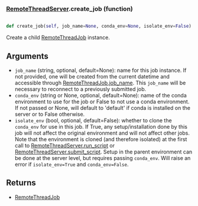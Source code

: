 ### [RemoteThreadServer](RemoteThreadServer.md).create_job (function)


```py

def create_job(self, job_name=None, conda_env=None, isolate_env=False)

```



Create a child [RemoteThreadJob](RemoteThreadJob.md) instance.

Arguments
-----------
* `job_name` (string, optional, default=None): name for this job instance.
    If not provided, one will be created from the current datetime and
    accessible through [RemoteThreadJob.job_name](RemoteThreadJob.job_name.md).  This `job_name` will
    be necessary to reconnect to a previously submitted job.
* `conda_env` (string or None, optional, default=None): name of
    the conda environment to use for the job or False to not use a
    conda environment.  If not passed or None, will default to 'default'
    if conda is installed on the server or to False otherwise.
* `isolate_env` (bool, optional, default=False): whether to clone
    the `conda_env` for use in this job.  If True, any setup/installation
    done by this job will not affect the original environment and
    will not affect other jobs.  Note that the environment is cloned
    (and therefore isolated) at the first call to [RemoteThreadServer.run_script](RemoteThreadServer.run_script.md)
    or [RemoteThreadServer.submit_script](RemoteThreadServer.submit_script.md).  Setup in the parent environment can
    be done at the server level, but requires passing `conda_env`.
    Will raise an error if `isolate_env=True` and `conda_env=False`.


Returns
---------
* [RemoteThreadJob](RemoteThreadJob.md)

